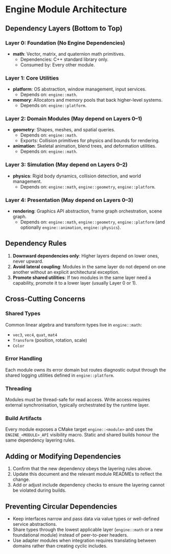 # Engine Module Architecture

## Dependency Layers (Bottom to Top)

### Layer 0: Foundation (No Engine Dependencies)
- **math**: Vector, matrix, and quaternion math primitives.
  - Dependencies: C++ standard library only.
  - Consumed by: Every other module.

### Layer 1: Core Utilities
- **platform**: OS abstraction, window management, input services.
  - Depends on: `engine::math`.
- **memory**: Allocators and memory pools that back higher-level systems.
  - Depends on: `engine::platform`.

### Layer 2: Domain Modules (May depend on Layers 0–1)
- **geometry**: Shapes, meshes, and spatial queries.
  - Depends on: `engine::math`.
  - Exports: Collision primitives for physics and bounds for rendering.
- **animation**: Skeletal animation, blend trees, and deformation utilities.
  - Depends on: `engine::math`.

### Layer 3: Simulation (May depend on Layers 0–2)
- **physics**: Rigid body dynamics, collision detection, and world management.
  - Depends on: `engine::math`, `engine::geometry`, `engine::platform`.

### Layer 4: Presentation (May depend on Layers 0–3)
- **rendering**: Graphics API abstraction, frame graph orchestration, scene graph.
  - Depends on: `engine::math`, `engine::geometry`, `engine::platform` (and optionally `engine::animation`, `engine::physics`).

## Dependency Rules

1. **Downward dependencies only**: Higher layers depend on lower ones, never upward.
2. **Avoid lateral coupling**: Modules in the same layer do not depend on one another without an explicit architectural exception.
3. **Promote shared utilities**: If two modules in the same layer need a capability, promote it to a lower layer (usually Layer 0 or 1).

## Cross-Cutting Concerns

### Shared Types
Common linear algebra and transform types live in `engine::math`:
- `vec3`, `vec4`, `quat`, `mat4`
- `Transform` (position, rotation, scale)
- `Color`

### Error Handling
Each module owns its error domain but routes diagnostic output through the shared logging utilities defined in `engine::platform`.

### Threading
Modules must be thread-safe for read access. Write access requires external synchronisation, typically orchestrated by the runtime layer.

### Build Artifacts
Every module exposes a CMake target `engine::<module>` and uses the `ENGINE_<MODULE>_API` visibility macro. Static and shared builds honour the same dependency layering rules.

## Adding or Modifying Dependencies

1. Confirm that the new dependency obeys the layering rules above.
2. Update this document and the relevant module READMEs to reflect the change.
3. Add or adjust include dependency checks to ensure the layering cannot be violated during builds.

## Preventing Circular Dependencies

- Keep interfaces narrow and pass data via value types or well-defined service abstractions.
- Share types through the lowest applicable layer (`engine::math` or a new foundational module) instead of peer-to-peer headers.
- Use adapter modules when integration requires translating between domains rather than creating cyclic includes.
